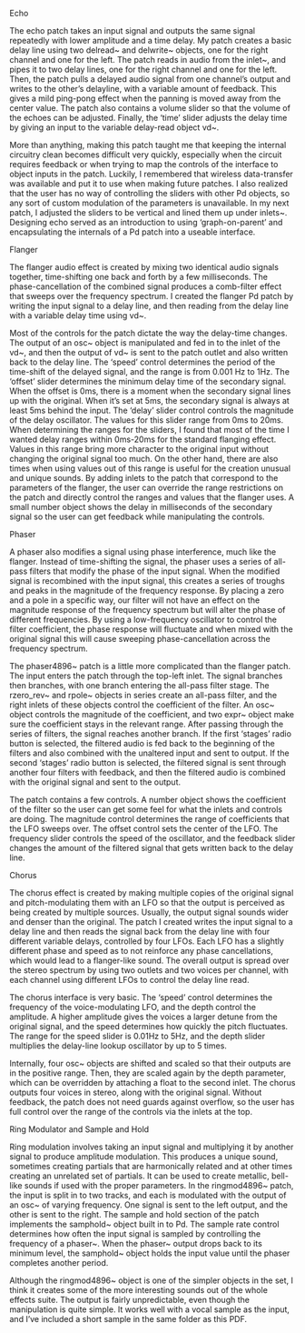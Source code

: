 EchoThe echo patch takes an input signal and outputs the same signal repeatedly with lower amplitude and a time delay. My patch creates a basic delay line using two delread~ and delwrite~ objects, one for the right channel and one for the left. The patch reads in audio from the inlet~, and pipes it to two delay lines, one for the right channel and one for the left. Then, the patch pulls a delayed audio signal from one channel’s output and writes to the other’s delayline, with a variable amount of feedback. This gives a mild ping-pong effect when the panning is moved away from the center value. The patch also contains a volume slider so that the volume of the echoes can be adjusted. Finally, the ‘time’ slider adjusts the delay time by giving an input to the variable delay-read object vd~.  More than anything, making this patch taught me that keeping the internal circuitry clean becomes difficult very quickly, especially when the circuit requires feedback or when trying to map the controls of the interface to object inputs in the patch. Luckily, I remembered that wireless data-transfer was available and put it to use when making future patches. I also realized that the user has no way of controlling the sliders with other Pd objects, so any sort of custom modulation of the parameters is unavailable. In my next patch, I adjusted the sliders to be vertical and lined them up under inlets~. Designing echo served as an introduction to using ‘graph-on-parent’ and encapsulating the internals of a Pd patch into a useable interface. Flanger	The flanger audio effect is created by mixing two identical audio signals together, time-shifting one back and forth by a few milliseconds. The phase-cancellation of the combined signal produces a comb-filter effect that sweeps over the frequency spectrum. I created the flanger Pd patch by writing the input signal to a delay line, and then reading from the delay line with a variable delay time using vd~. Most of the controls for the patch dictate the way the delay-time changes. The output of an osc~ object is manipulated and fed in to the inlet of the vd~, and then the output of vd~ is sent to the patch outlet and also written back to the delay line. The ‘speed’ control determines the period of the time-shift of the delayed signal, and the range is from 0.001 Hz to 1Hz. The ‘offset’ slider determines the minimum delay time of the secondary signal. When the offset is 0ms, there is a moment when the secondary signal lines up with the original.  When it’s set at 5ms, the secondary signal is always at least 5ms behind the input. The ‘delay’ slider control controls the magnitude of the delay oscillator. The values for this slider range from 0ms to 20ms. When determining the ranges for the sliders, I found that most of the time I wanted delay ranges within 0ms-20ms for the standard flanging effect. Values in this range bring more character to the original input without changing the original signal too much. On the other hand, there are also times when using values out of this range is useful for the creation unusual and unique sounds. By adding inlets to the patch that correspond to the parameters of the flanger, the user can override the range restrictions on the patch and directly control the ranges and values that the flanger uses. A small number object shows the delay in milliseconds of the secondary signal so the user can get feedback while manipulating the controls. PhaserA phaser also modifies a signal using phase interference, much like the flanger. Instead of time-shifting the signal, the phaser uses a series of all-pass filters that modify the phase of the input signal. When the modified signal is recombined with the input signal, this creates a series of troughs and peaks in the magnitude of the frequency response. By placing a zero and a pole in a specific way, our filter will not have an effect on the magnitude response of the frequency spectrum but will alter the phase of different frequencies. By using a low-frequency oscillator to control the filter coefficient, the phase response will fluctuate and when mixed with the original signal this will cause sweeping phase-cancellation across the frequency spectrum. The phaser4896~ patch is a little more complicated than the flanger patch. The input enters the patch through the top-left inlet. The signal branches then branches, with one branch entering the all-pass filter stage. The rzero_rev~ and rpole~ objects in series create an all-pass filter, and the right inlets of these objects control the coefficient of the filter. An osc~ object controls the magnitude of the coefficient, and two expr~ object make sure the coefficient stays in the relevant range. After passing through the series of filters, the signal reaches another branch. If the first ‘stages’ radio button is selected, the filtered audio is fed back to the beginning of the filters and also combined with the unaltered input and sent to output. If the second ‘stages’ radio button is selected, the filtered signal is sent through another four filters with feedback, and then the filtered audio is combined with the original signal and sent to the output. The patch contains a few controls. A number object shows the coefficient of the filter so the user can get some feel for what the inlets and controls are doing. The magnitude control determines the range of coefficients that the LFO sweeps over. The offset control sets the center of the LFO. The frequency slider controls the speed of the oscillator, and the feedback slider changes the amount of the filtered signal that gets written back to the delay line. ChorusThe chorus effect is created by making multiple copies of the original signal and pitch-modulating them with an LFO so that the output is perceived as being created by multiple sources. Usually, the output signal sounds wider and denser than the original. The patch I created writes the input signal to a delay line and then reads the signal back from the delay line with four different variable delays, controlled by four LFOs. Each LFO has a slightly different phase and speed as to not reinforce any phase cancellations, which would lead to a flanger-like sound. The overall output is spread over the stereo spectrum by using two outlets and two voices per channel, with each channel using different LFOs to control the delay line read. The chorus interface is very basic. The ‘speed’ control determines the frequency of the voice-modulating LFO, and the depth control the amplitude. A higher amplitude gives the voices a larger detune from the original signal, and the speed determines how quickly the pitch fluctuates. The range for the speed slider is 0.01Hz to 5Hz, and the depth slider multiplies the delay-line lookup oscillator by up to 5 times. Internally, four osc~ objects are shifted and scaled so that their outputs are in the positive range. Then, they are scaled again by the depth parameter, which can be overridden by attaching a float to the second inlet. The chorus outputs four voices in stereo, along with the original signal. Without feedback, the patch does not need guards against overflow, so the user has full control over the range of the controls via the inlets at the top.Ring Modulator and Sample and HoldRing modulation involves taking an input signal and multiplying it by another signal to produce amplitude modulation. This produces a unique sound, sometimes creating partials that are harmonically related and at other times creating an unrelated set of partials. It can be used to create metallic, bell-like sounds if used with the proper parameters. In the ringmod4896~ patch, the input is split in to two tracks, and each is modulated with the output of an osc~ of varying frequency.  One signal is sent to the left output, and the other is sent to the right.  The sample and hold section of the patch implements the samphold~ object built in to Pd. The sample rate control determines how often the input signal is sampled by controlling the frequency of a phaser~. When the phaser~ output drops back to its minimum level, the samphold~ object holds the input value until the phaser completes another period. Although the ringmod4896~ object is one of the simpler objects in the set, I think it creates some of the more interesting sounds out of the whole effects suite. The output is fairly unpredictable, even though the manipulation is quite simple. It works well with a vocal sample as the input, and I’ve included a short sample in the same folder as this PDF.